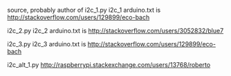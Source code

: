 source, probably author of 
i2c_1.py
i2c_1 arduino.txt
is http://stackoverflow.com/users/129899/eco-bach

i2c_2.py
i2c_2 arduino.txt
is http://stackoverflow.com/users/3052832/blue7

i2c_3.py
i2c_3 arduino.txt
is http://stackoverflow.com/users/129899/eco-bach

i2c_alt_1.py
http://raspberrypi.stackexchange.com/users/13768/roberto